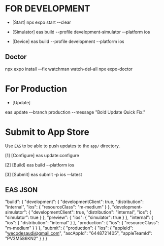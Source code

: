 # FOR DEVELOPMENT

- [Start]
npx expo start --clear

- [Simulator]
eas build --profile development-simulator --platform ios

- [Device]
eas build --profile development --platform ios

## Doctor

npx expo install --fix
watchman watch-del-all
npx expo-doctor

# For Production

- [Update]

eas update --branch production --message "Bold Update Quick Fix."

# Submit to App Store

Use [`EAS`](to_configure_onAirUpdate) to be able to push updates to the `app/` directory.

[1] [Configure]
eas update:configure

[2] [Build]
eas build --platform ios

[3] [Submit]
eas submit -p ios --latest

## EAS JSON

  "build": {
    "development": {
      "developmentClient": true,
      "distribution": "internal",
      "ios": {
        "resourceClass": "m-medium"
      }
    },
    "development-simulator": {
      "developmentClient": true,
      "distribution": "internal",
      "ios": {
        "simulator": true
      }
    },
    "preview": {
      "ios": {
        "simulator": true
      }
    },
    "internal": {
      "ios": {
        "distribution": "internal"
      }
    },
    "production": {
      "ios": {
        "resourceClass": "m-medium"
      }
    }
  },
  "submit": {
    "production": {
      "ios": {
        "appleId": "<wecodesaudi@gmail.com>",
        "ascAppId": "6448721405",
        "appleTeamId": "PV3M586KN2"
      }
    }
  }
